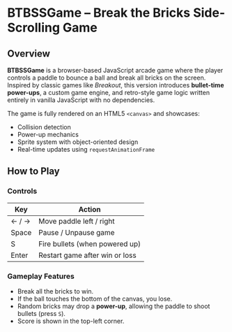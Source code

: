 # BTBSSGame – Break the Bricks Side-Scrolling Game

## Overview

**BTBSSGame** is a browser-based JavaScript arcade game where the player controls a paddle to bounce a ball and break all bricks on the screen. Inspired by classic games like *Breakout*, this version introduces **bullet-time power-ups**, a custom game engine, and retro-style game logic written entirely in vanilla JavaScript with no dependencies.

The game is fully rendered on an HTML5 `<canvas>` and showcases:
- Collision detection
- Power-up mechanics
- Sprite system with object-oriented design
- Real-time updates using `requestAnimationFrame`

## How to Play

### Controls

| Key        | Action                                 |
|------------|----------------------------------------|
| ← / →      | Move paddle left / right               |
| Space      | Pause / Unpause game                   |
| S          | Fire bullets (when powered up)         |
| Enter      | Restart game after win or loss         |

### Gameplay Features

- Break all the bricks to win.
- If the ball touches the bottom of the canvas, you lose.
- Random bricks may drop a **power-up**, allowing the paddle to shoot bullets (press `S`).
- Score is shown in the top-left corner.

